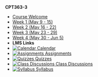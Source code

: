 **CPT363-3**

- [Course Welcome](cpt363-3/course-welcome)
- [Week 1 (May 9 - 15)](cpt363-3/module-01)
- [Week 2 (May 16 - 22)](cpt363-3/module-02)
- [Week 3 (May 23 - 29)](cpt363-3/module-03)
- [Week 4 (May 30 - Jun 5)](cpt363-3/module-04)
- **LMS Links**
- [![Calendar](https://icongr.am/fontawesome/calendar.svg?size=16&color=808080) Calendar](https://canvas.sfu.ca/courses/44038/calendar)
- [![Assignments](https://icongr.am/fontawesome/pencil.svg?size=16&color=808080) Assignments](https://canvas.sfu.ca/courses/44038/assignments )
- [![Quizzes](https://icongr.am/fontawesome/check-circle.svg?size=16&color=808080) Quizzes](https://canvas.sfu.ca/courses/44038/quizzes)
- [![Class Discussions](https://icongr.am/fontawesome/comments-o.svg?size=16&color=808080) Class Discussions](https://canvas.sfu.ca/courses/44038/discussion_topics)
- [![Syllabus](https://icongr.am/fontawesome/list.svg?size=16&color=808080) Syllabus](https://canvas.sfu.ca/courses/44038/assignments/syllabus)
